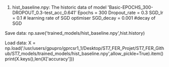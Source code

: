 1. hist_baseline.npy: 
The historic data of model 'Basic-EPOCHS_300-DROPOUT_0.3-test_acc_0.641'
Epochs = 300
Dropout_rate = 0.3
SGD_lr = 0.1 # learning rate of SGD optimiser
SGD_decay = 0.001 #decay of SGD

Save data:
np.save('trained_models/hist_baseline.npy',hist.history)

Load data:
X = np.load('/usr/users/gpupro/gprcsr1_1/Desktop/ST7_FER_Projet/ST7_FER_Github/ST7_models/trained_models/hist_baseline.npy',allow_pickle=True).item()
print(X.keys(),len(X['accuracy']))
